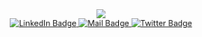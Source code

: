 <div id="header" align="center">
  <img src="https://media.giphy.com/media/26tn33aiTi1jkl6H6/giphy.gif" "width="100" />
<div id="badges">
  <a href="https://www.linkedin.com/in/rose-irungu-a00592210/">
    <img src="https://img.shields.io/badge/LinkedIn-red?style=for-the-badge&logo=linkedin&logoColor=white" alt="LinkedIn Badge"/>
  </a>
  <a href="https://mail.google.com/mail/u/0/#inbox">
    <img src="https://img.shields.io/badge/Mail-hue?style=for-the-badge&logo=Mail.google&logoColor=white" alt="Mail Badge"/>
  </a>
  <a href="https://twitter.com/Rose57043844">
    <img src="https://img.shields.io/badge/Twitter-blue?style=for-the-badge&logo=twitter&logoColor=white" alt="Twitter Badge"/>
  </a>
</div>
   <img src="https://komarev.com/ghpvc/?username=RoseIrungu&style=flat-square&color=purple" alt=""/>                                                                                
</div>
